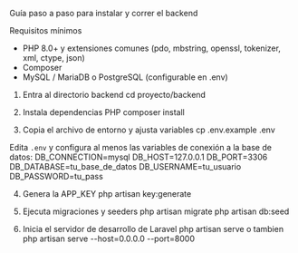 Guía paso a paso para instalar y correr el backend

Requisitos mínimos
- PHP 8.0+ y extensiones comunes (pdo, mbstring, openssl, tokenizer, xml, ctype, json)
- Composer
- MySQL / MariaDB o PostgreSQL (configurable en .env)

1) Entra al directorio backend
cd proyecto/backend

2) Instala dependencias PHP
composer install

3) Copia el archivo de entorno y ajusta variables
cp .env.example .env

Edita `.env` y configura al menos las variables de conexión a la base de datos:
DB_CONNECTION=mysql
DB_HOST=127.0.0.1
DB_PORT=3306
DB_DATABASE=tu_base_de_datos
DB_USERNAME=tu_usuario
DB_PASSWORD=tu_pass

4) Genera la APP_KEY
php artisan key:generate

5) Ejecuta migraciones y seeders
php artisan migrate
php artisan db:seed

6) Inicia el servidor de desarrollo de Laravel
php artisan serve
o tambien
php artisan serve --host=0.0.0.0 --port=8000
